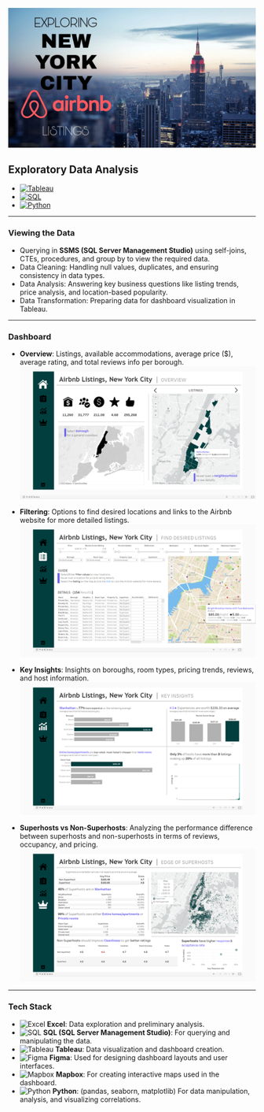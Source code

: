![](screenshots/nyc_airbnb.jpg)
<br/>

## Exploratory Data Analysis

- [![Tableau](https://img.shields.io/badge/Tableau-E97627?style=for-the-badge&logo=Tableau&logoColor=white)](https://public.tableau.com/app/profile/sujay.bahumik/viz/AirbnbListingsNewYorkCity/Home#1)
- [![SQL](https://img.shields.io/badge/SQL-4479A1?style=for-the-badge&logo=Microsoft%20SQL%20Server&logoColor=white)](https://github.com/s1dewalker/Airbnb-listings-NYC/blob/main/SQLQuery_Airbnb_NewYork.sql)
- [![Python](https://img.shields.io/badge/Python-3776AB?style=for-the-badge&logo=python&logoColor=white)](https://github.com/s1dewalker/Airbnb-listings-NYC/blob/main/Airbnb%20correlation.ipynb)

---

### Viewing the Data
- Querying in **SSMS (SQL Server Management Studio)** using self-joins, CTEs, procedures, and group by to view the required data.
- Data Cleaning: Handling null values, duplicates, and ensuring consistency in data types.
- Data Analysis: Answering key business questions like listing trends, price analysis, and location-based popularity.
- Data Transformation: Preparing data for dashboard visualization in Tableau.

---

### Dashboard
- **Overview**: Listings, available accommodations, average price ($), average rating, and total reviews info per borough.
  ![](screenshots/Screenshot1.png)

- **Filtering**: Options to find desired locations and links to the Airbnb website for more detailed listings.
  ![](screenshots/Screenshot2.png)

- **Key Insights**: Insights on boroughs, room types, pricing trends, reviews, and host information.
  ![](screenshots/Screenshot3.png)

- **Superhosts vs Non-Superhosts**: Analyzing the performance difference between superhosts and non-superhosts in terms of reviews, occupancy, and pricing.
  ![](screenshots/Screenshot4.png)

---

### Tech Stack

- ![Excel](https://img.shields.io/badge/Excel-217346?style=for-the-badge&logo=Microsoft%20Excel&logoColor=white) **Excel**: Data exploration and preliminary analysis.
- ![SQL](https://img.shields.io/badge/SQL-4479A1?style=for-the-badge&logo=Microsoft%20SQL%20Server&logoColor=white) **SQL (SQL Server Management Studio)**: For querying and manipulating the data.
- ![Tableau](https://img.shields.io/badge/Tableau-E97627?style=for-the-badge&logo=Tableau&logoColor=white) **Tableau**: Data visualization and dashboard creation.
- ![Figma](https://img.shields.io/badge/Figma-F24E1E?style=for-the-badge&logo=Figma&logoColor=white) **Figma**: Used for designing dashboard layouts and user interfaces.
- ![Mapbox](https://img.shields.io/badge/Mapbox-000000?style=for-the-badge&logo=Mapbox&logoColor=white) **Mapbox**: For creating interactive maps used in the dashboard.
- ![Python](https://img.shields.io/badge/Python-3776AB?style=for-the-badge&logo=python&logoColor=white) **Python**: (pandas, seaborn, matplotlib) For data manipulation, analysis, and visualizing correlations.
